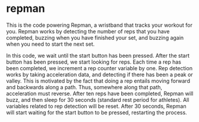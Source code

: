 # repman

This is the code powering Repman, a wristband that tracks your workout for you. Repman works by detecting the number of reps that you have completed, buzzing when you have finished your set, and buzzing again when you need to start the next set.

In this code, we wait until the start button has been pressed. After the start button has been pressed, we start looking for reps. Each time a rep has been completed, we increment a rep counter variable by one. Rep detection works by taking acceleration data, and detecting if there has been a peak or valley. This is motivated by the fact that doing a rep entails moving forward and backwards along a path. Thus, somewhere along that path, acceleration must reverse. After ten reps have been completed, Repman will buzz, and then sleep for 30 seconds (standard rest period for athletes). All variables related to rep detection will be reset. After 30 seconds, Repman will start waiting for the start button to be pressed, restarting the process.